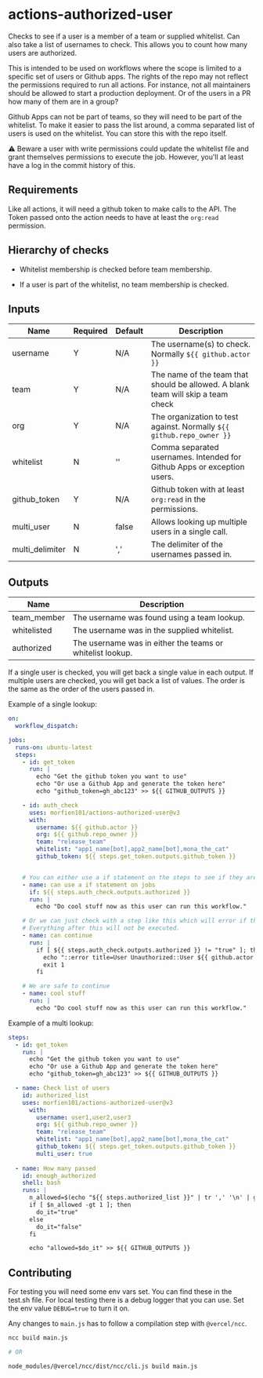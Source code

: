 # actions-authorized-user

Checks to see if a user is a member of a team or supplied whitelist.
Can also take a list of usernames to check. This allows you to count how many users are authorized.

This is intended to be used on workflows where the scope is limited to a specific set of users or Github apps.
The rights of the repo may not reflect the permissions required to run all actions.
For instance, not all maintainers should be allowed to start a production deployment.
Or of the users in a PR how many of them are in a group?

Github Apps can not be part of teams, so they will need to be part of the whitelist.
To make it easier to pass the list around, a comma separated list of users is used on the whitelist.
You can store this with the repo itself.

:warning: Beware a user with write permissions could update the whitelist file and grant themselves permissions to execute the job.
However, you'll at least have a log in the commit history of this.

## Requirements

Like all actions, it will need a github token to make calls to the API.
The Token passed onto the action needs to have at least the `org:read` permission.

## Hierarchy of checks

- Whitelist membership is checked before team membership.

- If a user is part of the whitelist, no team membership is checked.

## Inputs

| Name         | Required | Default | Description                                                             |
| ------------ | -------- | ------- | ----------------------------------------------------------------------- |
| username     | Y        | N/A     | The username(s) to check. Normally `${{ github.actor }}`                |
| team         | Y        | N/A     | The name of the team that should be allowed. A blank team will skip a team check |
| org          | Y        | N/A     | The organization to test against. Normally `${{ github.repo_owner }}`   |
| whitelist    | N        | ''      | Comma separated usernames. Intended for Github Apps or exception users. |
| github_token | Y        | N/A     | Github token with at least `org:read` in the permissions.               |
| multi_user   | N        | false   | Allows looking up multiple users in a single call.                      |
| multi_delimiter | N     | ','     | The delimiter of the usernames passed in.

## Outputs

| Name        | Description                                               |
| ----------- | --------------------------------------------------------- |
| team_member | The username was found using a team lookup.               |
| whitelisted | The username was in the supplied whitelist.               |
| authorized  | The username was in either the teams or whitelist lookup. |

If a single user is checked, you will get back a single value in each output.
If multiple users are checked, you will get back a list of values. The order is the same as the order of the users passed in.

Example of a single lookup:

```yaml
on:
  workflow_dispatch:

jobs:
  runs-on: ubuntu-latest
  steps:
    - id: get_token
      run: |
        echo "Get the github token you want to use"
        echo "Or use a Github App and generate the token here"
        echo "github_token=gh_abc123" >> ${{ GITHUB_OUTPUTS }}

    - id: auth_check
      uses: morfien101/actions-authorized-user@v3
      with:
        username: ${{ github.actor }}
        org: ${{ github.repo_owner }}
        team: "release_team"
        whitelist: "app1_name[bot],app2_name[bot],mona_the_cat"
        github_token: ${{ steps.get_token.outputs.github_token }}


    # You can either use a if statement on the steps to see if they are allowed to run.
    - name: can use a if statement on jobs
      if: ${{ steps.auth_check.outputs.authorized }}
      run: |
        echo "Do cool stuff now as this user can run this workflow."

    # Or we can just check with a step like this which will error if the user is not authorized.
    # Everything after this will not be executed.
    - name: can continue
      run: |
        if [ ${{ steps.auth_check.outputs.authorized }} != "true" ]; then
          echo "::error title=User Unauthorized::User ${{ github.actor }} is not authorized to run this workflow!"
          exit 1
        fi

    # We are safe to continue
    - name: cool stuff
      run: |
        echo "Do cool stuff now as this user can run this workflow."
```

Example of a multi lookup:
```yaml
steps:
  - id: get_token
    run: |
      echo "Get the github token you want to use"
      echo "Or use a Github App and generate the token here"
      echo "github_token=gh_abc123" >> ${{ GITHUB_OUTPUTS }}

  - name: Check list of users
    id: authorized_list
    uses: morfien101/actions-authorized-user@v3
      with:
        username: user1,user2,user3
        org: ${{ github.repo_owner }}
        team: "release_team"
        whitelist: "app1_name[bot],app2_name[bot],mona_the_cat"
        github_token: ${{ steps.get_token.outputs.github_token }}
        multi_user: true
  
  - name: How many passed
    id: enough_authorized
    shell: bash
    runs: |
      n_allowed=$(echo "${{ steps.authorized_list }}" | tr ',' '\n' | grep true | wc -l)
      if [ $n_allowed -gt 1 ]; then
        do_it="true"
      else
        do_it="false"
      fi

      echo "allowed=$do_it" >> ${{ GITHUB_OUTPUTS }}
```

## Contributing

For testing you will need some env vars set. You can find these in the test.sh file.
For local testing there is a debug logger that you can use. Set the env value `DEBUG=true` to turn it on.

Any changes to `main.js` has to follow a compilation step with `@vercel/ncc`.

```sh
ncc build main.js

# OR

node_modules/@vercel/ncc/dist/ncc/cli.js build main.js
```
